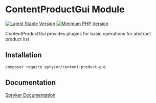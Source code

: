 # ContentProductGui Module
[![Latest Stable Version](https://poser.pugx.org/spryker/content-product-gui/v/stable.svg)](https://packagist.org/packages/spryker/content-product-gui)
[![Minimum PHP Version](https://img.shields.io/badge/php-%3E%3D%208.0-8892BF.svg)](https://php.net/)

ContentProductGui provides plugins for basic operations for abstract product list

## Installation

```
composer require spryker/content-product-gui
```

## Documentation

[Spryker Documentation](https://docs.spryker.com)
